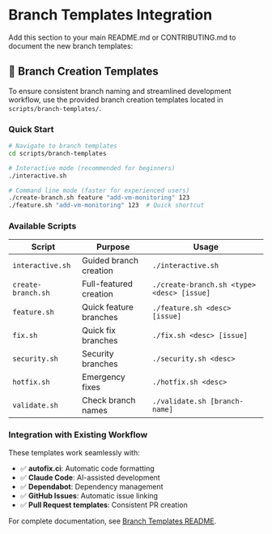 # Branch Templates Integration

Add this section to your main README.md or CONTRIBUTING.md to document the new branch templates:

## 🌿 Branch Creation Templates

To ensure consistent branch naming and streamlined development workflow, use the
provided branch creation templates located in `scripts/branch-templates/`.

### Quick Start

```bash
# Navigate to branch templates
cd scripts/branch-templates

# Interactive mode (recommended for beginners)
./interactive.sh

# Command line mode (faster for experienced users)
./create-branch.sh feature "add-vm-monitoring" 123
./feature.sh "add-vm-monitoring" 123  # Quick shortcut
```

### Available Scripts

| Script | Purpose | Usage |
|--------|---------|-------|
| `interactive.sh` | Guided branch creation | `./interactive.sh` |
| `create-branch.sh` | Full-featured creation | `./create-branch.sh <type> <desc> [issue]` |
| `feature.sh` | Quick feature branches | `./feature.sh <desc> [issue]` |
| `fix.sh` | Quick fix branches | `./fix.sh <desc> [issue]` |
| `security.sh` | Security branches | `./security.sh <desc>` |
| `hotfix.sh` | Emergency fixes | `./hotfix.sh <desc>` |
| `validate.sh` | Check branch names | `./validate.sh [branch-name]` |

### Integration with Existing Workflow

These templates work seamlessly with:

- ✅ **autofix.ci**: Automatic code formatting
- ✅ **Claude Code**: AI-assisted development  
- ✅ **Dependabot**: Dependency management
- ✅ **GitHub Issues**: Automatic issue linking
- ✅ **Pull Request templates**: Consistent PR creation

For complete documentation, see [Branch Templates README](scripts/branch-templates/README.md).
